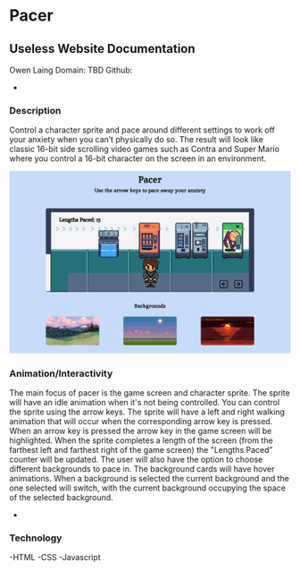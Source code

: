 # Pacer

## Useless Website Documentation

Owen Laing
Domain: TBD
Github: [](https://github.com/code-owen/pacer)

-

### Description

Control a character sprite and pace around different settings to work off your anxiety when you can’t physically do so.
The result will look like classic 16-bit side scrolling video games such as Contra and Super Mario where you control a 16-bit character on the screen in an environment.

![Pacer Mockup](img/pacer-mockup-img.png)

### Animation/Interactivity

The main focus of pacer is the game screen and character sprite. The sprite will have an
idle animation when it's not being controlled. You can control the sprite using the arrow
keys. The sprite will have a left and right walking animation that will occur when the
corresponding arrow key is pressed. When an arrow key is pressed the arrow key in the
game screen will be highlighted. When the sprite completes a length of the screen (from
the farthest left and farthest right of the game screen) the "Lengths Paced” counter will
be updated.
The user will also have the option to choose different backgrounds to pace in. The
background cards will have hover animations. When a background is selected the
current background and the one selected will switch, with the current background
occupying the space of the selected background.

-

### Technology

-HTML
-CSS
-Javascript
